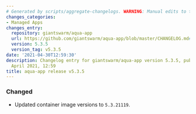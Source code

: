 ```yaml
---
# Generated by scripts/aggregate-changelogs. WARNING: Manual edits to this files will be overwritten.
changes_categories:
- Managed Apps
changes_entry:
  repository: giantswarm/aqua-app
  url: https://github.com/giantswarm/aqua-app/blob/master/CHANGELOG.md#535---2021-04-30
  version: 5.3.5
  version_tag: v5.3.5
date: '2021-04-30T12:59:30'
description: Changelog entry for giantswarm/aqua-app version 5.3.5, published on 30
  April 2021, 12:59
title: aqua-app release v5.3.5
---
```


### Changed
- Updated container image versions to `5.3.21119`.

